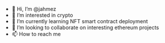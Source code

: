 - 👋 Hi, I’m @jahmez
- 👀 I’m interested in crypto
- 🌱 I’m currently learning NFT smart contract deployment
- 💞️ I’m looking to collaborate on interesting ethereum projects
- 📫 How to reach me <TBA>

<!---
jahmez/jahmez is a ✨ special ✨ repository because its `README.md` (this file) appears on your GitHub profile.
You can click the Preview link to take a look at your changes.
--->
